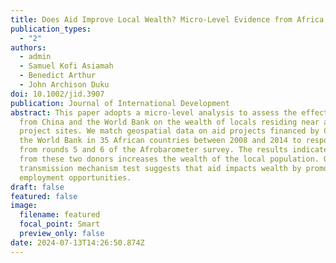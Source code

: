 ```yaml
---
title: Does Aid Improve Local Wealth? Micro-Level Evidence from Africa
publication_types:
  - "2"
authors:
  - admin
  - Samuel Kofi Asiamah
  - Benedict Arthur
  - John Archison Duku
doi: 10.1002/jid.3907
publication: Journal of International Development
abstract: This paper adopts a micro-level analysis to assess the effect of aid
  from China and the World Bank on the wealth of locals residing near aid
  project sites. We match geospatial data on aid projects financed by China and
  the World Bank in 35 African countries between 2008 and 2014 to respondents
  from rounds 5 and 6 of the Afrobarometer survey. The results indicate that aid
  from these two donors increases the wealth of the local population. Our
  transmission mechanism test suggests that aid impacts wealth by promoting
  employment opportunities.
draft: false
featured: false
image:
  filename: featured
  focal_point: Smart
  preview_only: false
date: 2024-07-13T14:26:50.874Z
---
```

